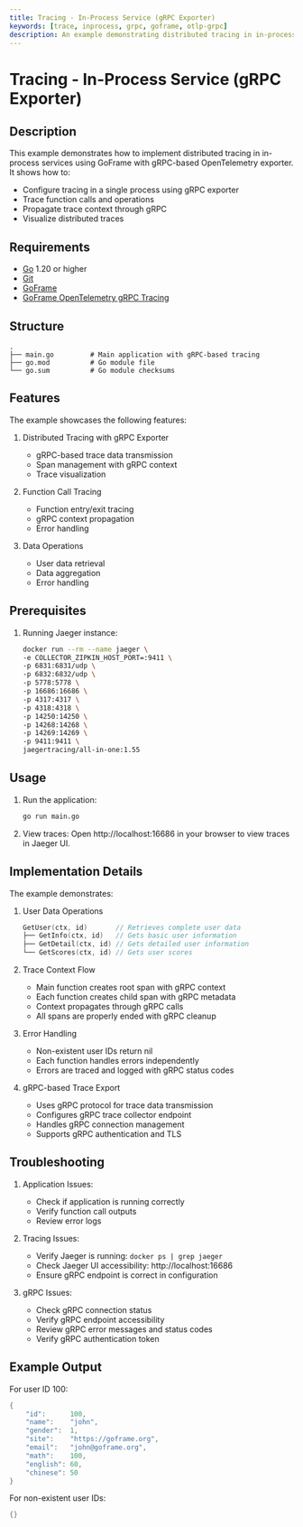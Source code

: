 ```yaml
---
title: Tracing - In-Process Service (gRPC Exporter)
keywords: [trace, inprocess, grpc, goframe, otlp-grpc]
description: An example demonstrating distributed tracing in in-process services using GoFrame with gRPC-based OpenTelemetry exporter
---
```


# Tracing - In-Process Service (gRPC Exporter)

## Description

This example demonstrates how to implement distributed tracing in in-process services using GoFrame with gRPC-based OpenTelemetry exporter. It shows how to:
- Configure tracing in a single process using gRPC exporter
- Trace function calls and operations
- Propagate trace context through gRPC
- Visualize distributed traces

## Requirements

- [Go](https://golang.org/dl/) 1.20 or higher
- [Git](https://git-scm.com/downloads)
- [GoFrame](https://goframe.org)
- [GoFrame OpenTelemetry gRPC Tracing](https://github.com/gogf/gf/tree/master/contrib/trace/otlpgrpc)

## Structure

```
.
├── main.go         # Main application with gRPC-based tracing
├── go.mod          # Go module file
└── go.sum          # Go module checksums
```

## Features

The example showcases the following features:
1. Distributed Tracing with gRPC Exporter
   - gRPC-based trace data transmission
   - Span management with gRPC context
   - Trace visualization

2. Function Call Tracing
   - Function entry/exit tracing
   - gRPC context propagation
   - Error handling

3. Data Operations
   - User data retrieval
   - Data aggregation
   - Error handling

## Prerequisites

1. Running Jaeger instance:
   ```bash
   docker run --rm --name jaeger \
   -e COLLECTOR_ZIPKIN_HOST_PORT=:9411 \
   -p 6831:6831/udp \
   -p 6832:6832/udp \
   -p 5778:5778 \
   -p 16686:16686 \
   -p 4317:4317 \
   -p 4318:4318 \
   -p 14250:14250 \
   -p 14268:14268 \
   -p 14269:14269 \
   -p 9411:9411 \
   jaegertracing/all-in-one:1.55
   ```

## Usage

1. Run the application:
   ```bash
   go run main.go
   ```

2. View traces:
   Open http://localhost:16686 in your browser to view traces in Jaeger UI.

## Implementation Details

The example demonstrates:

1. User Data Operations
   ```go
   GetUser(ctx, id)       // Retrieves complete user data
   ├── GetInfo(ctx, id)   // Gets basic user information
   ├── GetDetail(ctx, id) // Gets detailed user information
   └── GetScores(ctx, id) // Gets user scores
   ```

2. Trace Context Flow
   - Main function creates root span with gRPC context
   - Each function creates child span with gRPC metadata
   - Context propagates through gRPC calls
   - All spans are properly ended with gRPC cleanup

3. Error Handling
   - Non-existent user IDs return nil
   - Each function handles errors independently
   - Errors are traced and logged with gRPC status codes

4. gRPC-based Trace Export
   - Uses gRPC protocol for trace data transmission
   - Configures gRPC trace collector endpoint
   - Handles gRPC connection management
   - Supports gRPC authentication and TLS

## Troubleshooting

1. Application Issues:
   - Check if application is running correctly
   - Verify function call outputs
   - Review error logs

2. Tracing Issues:
   - Verify Jaeger is running: `docker ps | grep jaeger`
   - Check Jaeger UI accessibility: http://localhost:16686
   - Ensure gRPC endpoint is correct in configuration

3. gRPC Issues:
   - Check gRPC connection status
   - Verify gRPC endpoint accessibility
   - Review gRPC error messages and status codes
   - Verify gRPC authentication token

## Example Output

For user ID 100:
```go
{
    "id":      100,
    "name":    "john",
    "gender":  1,
    "site":    "https://goframe.org",
    "email":   "john@goframe.org",
    "math":    100,
    "english": 60,
    "chinese": 50
}
```

For non-existent user IDs:
```go
{}
